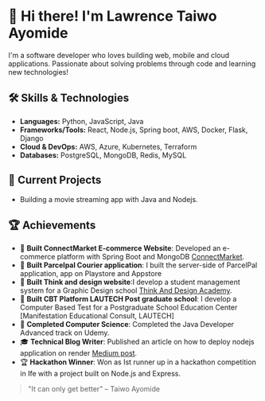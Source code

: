 # 👋 Hi there! I'm Lawrence Taiwo Ayomide

I'm a software developer who loves building web, mobile and cloud applications. Passionate about solving problems through code and learning new technologies!

## 🛠️ Skills & Technologies
- **Languages:** Python, JavaScript, Java
- **Frameworks/Tools:** React, Node.js, Spring boot, AWS, Docker, Flask, Django
- **Cloud & DevOps:** AWS, Azure, Kubernetes, Terraform
- **Databases:** PostgreSQL, MongoDB, Redis, MySQL

## 🌱 Current Projects
- Building a movie streaming app with Java and Nodejs.

## 🏆 Achievements

- 🌱 **Built ConnectMarket E-commerce Website**: Developed an e-commerce platform with Spring Boot and MongoDB [ConnectMarket](www.connectmarket.com).
- 🌱 **Built Parcelpal Courier application**: I built the server-side of ParcelPal application, app on Playstore and Appstore
- 🌱 **Built Think and design website**:I develop a student management system for a Graphic Design school  [Think And Design Academy](https://github.com/TBWLJ/TADavid.git).
- 🌱 **Built CBT Platform LAUTECH Post graduate school**: I develop a Computer Based Test for a Postgraduate School Education Center  [Manifestation Educational Consult, LAUTECH]
- 🚀 **Completed Computer Science**: Completed the Java Developer Advanced track on Udemy.
- 🎓 **Technical Blog Writer**: Published an article on how to deploy nodejs application on render [Medium post](https://medium.com/@taiwoayomide202/deploying-a-node-js-application-on-render-a-step-by-step-guide-for-beginners-1be627ae9cda).
- 🏆 **Hackathon Winner**: Won as Ist runner up in a hackathon competition in Ife with a project built on Node.js and Express.

> "It can only get better" – Taiwo Ayomide
